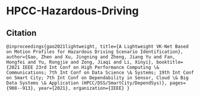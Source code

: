 # HPCC-Hazardous-Driving
## Citation
 ``
@inproceedings{gao2021lightweight,
  title={A Lightweight VK-Net Based on Motion Profiles for Hazardous Driving Scenario Identification},
  author={Gao, Zhen and Xu, Jingning and Zheng, Jiang Yu and Fan, Hongfei and Yu, Rongjie and Zong, Jiaqi and Li, Xinyi},
  booktitle={2021 IEEE 23rd Int Conf on High Performance Computing \& Communications; 7th Int Conf on Data Science \& Systems; 19th Int Conf on Smart City; 7th Int Conf on Dependability in Sensor, Cloud \& Big Data Systems \& Application (HPCC/DSS/SmartCity/DependSys)},
  pages={908--913},
  year={2021},
  organization={IEEE}
}
``
